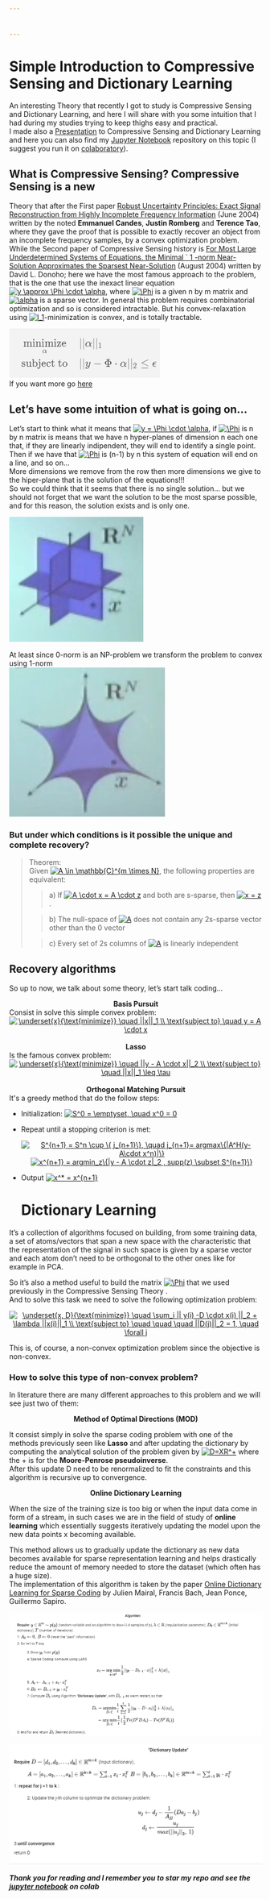 ```yaml
---


---
```


<h1 id="simple-introduction-to-compressive-sensing-and-dictionary-learning">Simple Introduction to Compressive Sensing and Dictionary Learning</h1>
<p>An interesting Theory that recently I got to study is Compressive Sensing and Dictionary Learning, and here I will share with you some intuition that I had during my studies trying to keep thighs easy and practical.<br>
I made also a <a href="https://prezi.com/view/ft9eVbTF8aYyHALbDxMX/">Presentation</a> to  Compressive Sensing and Dictionary Learning and here you can also find my <a href="https://github.com/UmbertoJr/Compressive_Sensing_and_Dictionary_Learning/blob/master/CompressiveSensing_and_DictionaryLearning.ipynb">Jupyter Notebook</a> repository on this topic (I suggest you run it on <a href="https://colab.research.google.com/notebooks/welcome.ipynb">colaboratory</a>).</p>
<h2 id="what-is-compressive-sensing-compressive-sensing-is-a-new">What is Compressive Sensing? Compressive Sensing is a new</h2>
<p>Theory that after the First paper <a href="http://statweb.stanford.edu/~candes/papers/ExactRecovery.pdf">Robust Uncertainty Principles: Exact Signal Reconstruction from Highly Incomplete Frequency Information</a> (June 2004) written by the noted <strong>Emmanuel Candes</strong>, <strong>Justin Romberg</strong> and <strong>Terence Tao</strong>, where they gave the proof that is possible to exactly recover an object from an incomplete frequency samples, by a convex optimization problem.<br>
While the Second paper of Compressive Sensing history is <a href="http://statweb.stanford.edu/~donoho/Reports/2004/l1l0approx.pdf">For Most Large Underdetermined Systems of Equations, the Minimal ` 1 -norm Near-Solution Approximates the Sparsest Near-Solution</a> (August 2004) written by David L. Donoho; here we have the most famous approach to the problem, that is the one that use the inexact linear equation <a href="https://www.codecogs.com/eqnedit.php?latex=y&amp;space;\approx&amp;space;\Phi&amp;space;\cdot&amp;space;\alpha" target="_blank"><img src="https://latex.codecogs.com/gif.latex?y&amp;space;\approx&amp;space;\Phi&amp;space;\cdot&amp;space;\alpha" title="y \approx \Phi \cdot \alpha"></a>, where <a href="https://www.codecogs.com/eqnedit.php?latex=\Phi" target="_blank"><img src="https://latex.codecogs.com/gif.latex?\Phi" title="\Phi"></a> is a given n by m matrix and <a href="https://www.codecogs.com/eqnedit.php?latex=\alpha" target="_blank"><img src="https://latex.codecogs.com/gif.latex?\alpha" title="\alpha"></a> is a sparse vector.  In general this problem requires combinatorial optimization and so is considered intractable. But his convex-relaxation using <a href="https://www.codecogs.com/eqnedit.php?latex=l_1" target="_blank"><img src="https://latex.codecogs.com/gif.latex?l_1" title="l_1"></a>-minimization is convex, and is totally tractable.</p>
<p><img src="image/obj_fun.png?raw=true" alt=""><br>
If you want more go <a href="https://www.quora.com/What-are-the-seminal-papers-on-compressed-sensing">here </a></p>
<h2 id="lets-have-some-intuition-of-what-is-going-on...">Let’s have some intuition of what is going on…</h2>
<p>Let’s start to think what it means that <a href="https://www.codecogs.com/eqnedit.php?latex=y&amp;space;=&amp;space;\Phi&amp;space;\cdot&amp;space;\alpha" target="_blank"><img src="https://latex.codecogs.com/gif.latex?y&amp;space;=&amp;space;\Phi&amp;space;\cdot&amp;space;\alpha" title="y = \Phi \cdot \alpha"></a>,  if <a href="https://www.codecogs.com/eqnedit.php?latex=\Phi" target="_blank"><img src="https://latex.codecogs.com/gif.latex?\Phi" title="\Phi"></a> is n by n matrix is means that we have n hyper-planes of dimension n each one that, if they are linearly indipendent, they will end to identify a single point. Then if we have that <a href="https://www.codecogs.com/eqnedit.php?latex=\Phi" target="_blank"><img src="https://latex.codecogs.com/gif.latex?\Phi" title="\Phi"></a> is (n-1) by n this system of equation will end on a line, and so on…<br>
More dimensions we remove from the row then more dimensions we give to the hiper-plane that is the solution of the equations!!!<br>
So we could think that it seems that there is no single solution… but we should not forget that we want the solution to be the most sparse possible, and for this reason, the solution exists and is only one.</p>
<p><img src="image/spaziosparso.png" alt="Sparse space"></p>
<p>At least since 0-norm is an NP-problem we transform the problem to convex using 1-norm<br>
<img src="image/normaP.png" alt="Norm p with p < 1"></p>
<h3 id="but-under-which-conditions-is-it-possible-the-unique-and-complete-recovery">But under which conditions is it possible the unique and complete recovery?</h3>
<blockquote>
<p>Theorem:<br>
Given <a href="https://www.codecogs.com/eqnedit.php?latex=A&amp;space;\in&amp;space;\mathbb{C}^{m&amp;space;\times&amp;space;N}" target="_blank"><img src="https://latex.codecogs.com/gif.latex?A&amp;space;\in&amp;space;\mathbb{C}^{m&amp;space;\times&amp;space;N}" title="A \in \mathbb{C}^{m \times N}"></a>, the following properties are equivalent:</p>
<blockquote>
<p>a) If <a href="https://www.codecogs.com/eqnedit.php?latex=A&amp;space;\cdot&amp;space;x&amp;space;=&amp;space;A&amp;space;\cdot&amp;space;z" target="_blank"><img src="https://latex.codecogs.com/gif.latex?A&amp;space;\cdot&amp;space;x&amp;space;=&amp;space;A&amp;space;\cdot&amp;space;z" title="A \cdot x = A \cdot z"></a> and both are s-sparse, then <a href="https://www.codecogs.com/eqnedit.php?latex=x&amp;space;=&amp;space;z" target="_blank"><img src="https://latex.codecogs.com/gif.latex?x&amp;space;=&amp;space;z" title="x = z"></a>.</p>
</blockquote>
<blockquote>
<p>b) The null-space of <a href="https://www.codecogs.com/eqnedit.php?latex=A" target="_blank"><img src="https://latex.codecogs.com/gif.latex?A" title="A"></a> does not contain any 2s-sparse vector other than the 0 vector</p>
</blockquote>
<blockquote>
<p>c) Every set of 2s columns of <a href="https://www.codecogs.com/eqnedit.php?latex=A" target="_blank"><img src="https://latex.codecogs.com/gif.latex?A" title="A"></a> is linearly independent</p>
</blockquote>
</blockquote>
<h2 id="recovery-algorithms">Recovery algorithms</h2>
<p>So up to now, we talk about some theory, let’s start talk coding…</p>
 <center><b>Basis Pursuit</b> </center> 
  Consist in solve this simple convex problem:  &nbsp;
    <center> <a href="https://www.codecogs.com/eqnedit.php?latex=\underset{x}{\text{minimize}}&amp;space;\quad&amp;space;||x||_1&amp;space;\\&amp;space;\text{subject&amp;space;to}&amp;space;\quad&amp;space;y&amp;space;=&amp;space;A&amp;space;\cdot&amp;space;x" target="_blank"><img src="https://latex.codecogs.com/gif.latex?\underset{x}{\text{minimize}}&amp;space;\quad&amp;space;||x||_1&amp;space;\\&amp;space;\text{subject&amp;space;to}&amp;space;\quad&amp;space;y&amp;space;=&amp;space;A&amp;space;\cdot&amp;space;x" title="\underset{x}{\text{minimize}} \quad ||x||_1 \\ \text{subject to} \quad y = A \cdot x"></a> </center>   &nbsp;  <center><b>Lasso</b> </center>  Is the famous convex problem:  <center> <a href="https://www.codecogs.com/eqnedit.php?latex=\underset{x}{\text{minimize}}&amp;space;\quad&amp;space;||y&amp;space;-&amp;space;A&amp;space;\cdot&amp;space;x||_2&amp;space;\\&amp;space;\text{subject&amp;space;to}&amp;space;\quad&amp;space;||x||_1&amp;space;\leq&amp;space;\tau" target="_blank"><img src="https://latex.codecogs.com/gif.latex?\underset{x}{\text{minimize}}&amp;space;\quad&amp;space;||y&amp;space;-&amp;space;A&amp;space;\cdot&amp;space;x||_2&amp;space;\\&amp;space;\text{subject&amp;space;to}&amp;space;\quad&amp;space;||x||_1&amp;space;\leq&amp;space;\tau" title="\underset{x}{\text{minimize}} \quad ||y - A \cdot x||_2 \\ \text{subject to} \quad ||x||_1 \leq \tau"></a></center>   &nbsp;  <center><b>Orthogonal Matching Pursuit</b> </center> 
     It's a greedy method that do the follow steps: 
<ul>
<li>
<p>Initialization: <a href="https://www.codecogs.com/eqnedit.php?latex=S^0&amp;space;=&amp;space;\emptyset,&amp;space;\quad&amp;space;x^0&amp;space;=&amp;space;0" target="_blank"><img src="https://latex.codecogs.com/gif.latex?S^0&amp;space;=&amp;space;\emptyset,&amp;space;\quad&amp;space;x^0&amp;space;=&amp;space;0" title="S^0 = \emptyset, \quad x^0 = 0"></a></p>
</li>
<li>
<p>Repeat until a stopping criterion is met: </p><center> <a href="https://www.codecogs.com/eqnedit.php?latex=S^{n+1}&amp;space;=&amp;space;S^n&amp;space;\cup&amp;space;\{&amp;space;j_{n+1}\},&amp;space;\quad&amp;space;j_{n+1}=&amp;space;argmax\{|A^H(y-&amp;space;A\cdot&amp;space;x^n)|\}" target="_blank"><img src="https://latex.codecogs.com/gif.latex?S^{n+1}&amp;space;=&amp;space;S^n&amp;space;\cup&amp;space;\{&amp;space;j_{n+1}\},&amp;space;\quad&amp;space;j_{n+1}=&amp;space;argmax\{|A^H(y-&amp;space;A\cdot&amp;space;x^n)|\}" title="S^{n+1} = S^n \cup \{ j_{n+1}\}, \quad j_{n+1}= argmax\{|A^H(y- A\cdot x^n)|\}"></a> </center>  <center> <a href="https://www.codecogs.com/eqnedit.php?latex=x^{n+1}&amp;space;=&amp;space;argmin_z\{|y&amp;space;-&amp;space;A&amp;space;\cdot&amp;space;z|_2&amp;space;,&amp;space;supp(z)&amp;space;\subset&amp;space;S^{n+1}\}" target="_blank"><img src="https://latex.codecogs.com/gif.latex?x^{n+1}&amp;space;=&amp;space;argmin_z\{|y&amp;space;-&amp;space;A&amp;space;\cdot&amp;space;z|_2&amp;space;,&amp;space;supp(z)&amp;space;\subset&amp;space;S^{n+1}\}" title="x^{n+1} = argmin_z\{|y - A \cdot z|_2 , supp(z) \subset S^{n+1}\}"></a> </center><p></p>
</li>
<li>
<p>Output <a href="https://www.codecogs.com/eqnedit.php?latex=x^*&amp;space;=&amp;space;x^{n+1}" target="_blank"><img src="https://latex.codecogs.com/gif.latex?x^*&amp;space;=&amp;space;x^{n+1}" title="x^* = x^{n+1}"></a></p>
<h1 id="dictionary-learning">Dictionary Learning</h1>
</li>
</ul>
<p>It’s a collection of algorithms focused on building, from some training data, a set of atoms/vectors that span a new space with the characteristic that the representation of the signal in such space is given by a sparse vector and each atom don’t need to be orthogonal to the other ones like for example in PCA.</p>
<p>So it’s also a method useful to build the matrix <a href="https://www.codecogs.com/eqnedit.php?latex=\Phi" target="_blank"><img src="https://latex.codecogs.com/gif.latex?\Phi" title="\Phi"></a> that we used previously in the Compressive Sensing Theory .<br>
And to solve this task we need to solve the following optimization problem:</p>
<center>
<a href="https://www.codecogs.com/eqnedit.php?latex=\underset{x,&amp;space;D}{\text{minimize}}&amp;space;\quad&amp;space;\sum_i&amp;space;||&amp;space;y(i)&amp;space;-D&amp;space;\cdot&amp;space;x(i)&amp;space;||_2&amp;space;+&amp;space;\lambda&amp;space;||x(i)||_1&amp;space;\\&amp;space;\text{subject&amp;space;to}&amp;space;\quad&amp;space;\quad&amp;space;\quad&amp;space;||D(j)||_2&amp;space;=&amp;space;1,&amp;space;\quad&amp;space;\forall&amp;space;j" target="_blank"><img src="https://latex.codecogs.com/gif.latex?\underset{x,&amp;space;D}{\text{minimize}}&amp;space;\quad&amp;space;\sum_i&amp;space;||&amp;space;y(i)&amp;space;-D&amp;space;\cdot&amp;space;x(i)&amp;space;||_2&amp;space;+&amp;space;\lambda&amp;space;||x(i)||_1&amp;space;\\&amp;space;\text{subject&amp;space;to}&amp;space;\quad&amp;space;\quad&amp;space;\quad&amp;space;||D(j)||_2&amp;space;=&amp;space;1,&amp;space;\quad&amp;space;\forall&amp;space;j" title="\underset{x, D}{\text{minimize}} \quad \sum_i || y(i) -D \cdot x(i) ||_2 + \lambda ||x(i)||_1 \\ \text{subject to} \quad \quad \quad ||D(j)||_2 = 1, \quad \forall j"></a>
</center>
<p>This is, of course, a non-convex optimization problem since the objective is non-convex.</p>
<h3 id="how-to-solve-this-type-of-non-convex-problem">How to solve this type of non-convex problem?</h3>
<p>In literature there are many different approaches to this problem and we will see just two of them:</p>
<center> <b>Method of Optimal Directions (MOD)</b></center>
<p>It consist simply in solve the sparse coding problem with one of the methods previously seen like <strong>Lasso</strong> and after updating the dictionary by computing the analytical solution of the problem given by <a href="https://www.codecogs.com/eqnedit.php?latex=D=XR^+" target="_blank"><img src="https://latex.codecogs.com/gif.latex?D=XR^+" title="D=XR^+"></a> where the + is for the <strong>Moore-Penrose pseudoinverse</strong>.<br>
After this update D need to be renormalized to fit the constraints and this algorithm is recursive up to convergence.</p>
<center> <b>   Online Dictionary Learning    </b></center>
<p>When the size of the training size is too big or when the input data come in form of a stream, in such cases we are in the field of study of <strong>online learning</strong> which essentially suggests iteratively updating the model upon the new data points x becoming available.</p>
<p>This method allows us to gradually update the dictionary as new data becomes available for sparse representation learning and helps drastically reduce the amount of memory needed to store the dataset (which often has a huge size).<br>
The implementation of this algorithm is taken by the paper <a href="http://www.di.ens.fr/sierra/pdfs/icml09.pdf">Online Dictionary Learning for Sparse Coding</a> by Julien Mairal, Francis Bach, Jean Ponce, Guillermo Sapiro.</p>
<p><img src="image/OnlineAlgo.png" alt="online algorithm"></p>
<p><img src="image/Dictionary_Update.png" alt="Dictionary update"></p>
<p><em><strong>Thank you for reading and I remember you to star my repo and see the <a href="https://github.com/UmbertoJr/Compressive_Sensing_and_Dictionary_Learning/blob/master/CompressiveSensing_and_DictionaryLearning.ipynb">jupyter notebook</a> on colab</strong></em></p>

